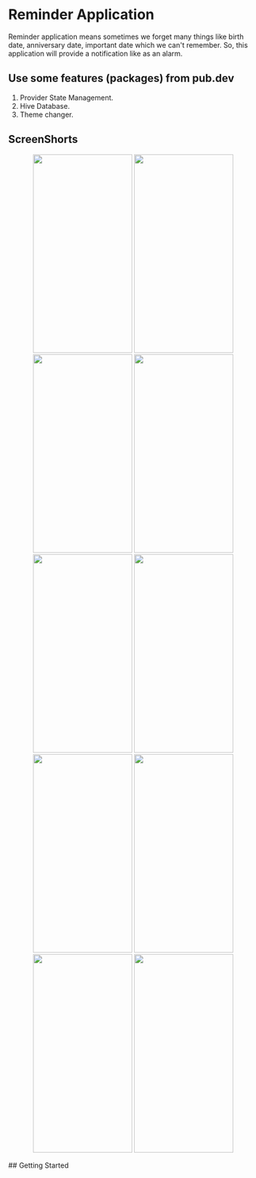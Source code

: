 # Reminder Application

Reminder application means sometimes we forget many things like birth date, anniversary date, important date which we can't remember. So, this application will provide a notification like as an alarm.

## Use some features (packages) from pub.dev

1. Provider State Management.
2. Hive Database.
3. Theme changer.

## ScreenShorts 
<p align= "center">
<img src = "https://github.com/RakibullHasanOvi/RemainderApp/assets/63429557/1505251f-daa6-469a-b510-8d40c1426f61.png" width = "200" height ="400"/>
<img src = "https://github.com/RakibullHasanOvi/RemainderApp/assets/63429557/fe1abfaf-dd0c-4bbb-aa87-03e57e5f9ecb.png" width = "200" height ="400"/>
<img src = "https://github.com/RakibullHasanOvi/RemainderApp/assets/63429557/ae5ff7bf-5545-45a4-9693-eb8dd74d83d1.png" width = "200" height ="400"/>
<img src = "https://github.com/RakibullHasanOvi/RemainderApp/assets/63429557/2728cb1b-7e5c-43c6-9888-d426d5b7f5ed.png" width = "200" height ="400"/>
<img src = "https://github.com/RakibullHasanOvi/RemainderApp/assets/63429557/78575f51-45ef-4bce-9f1e-a7dadc371fbb.png" width = "200" height ="400"/>
<img src = "https://github.com/RakibullHasanOvi/RemainderApp/assets/63429557/b04bb96e-e5dd-4aae-87e7-056138628865.png" width = "200" height ="400"/>
<img src = "https://github.com/RakibullHasanOvi/RemainderApp/assets/63429557/5024a954-808f-4062-b50a-b479b91fc281.png" width = "200" height ="400"/>
<img src = "https://github.com/RakibullHasanOvi/RemainderApp/assets/63429557/4a9ee59b-8c48-43ee-83a7-111755390707.png" width = "200" height ="400"/>
<img src = "https://github.com/RakibullHasanOvi/RemainderApp/assets/63429557/c46cd70b-0f15-4a0c-bc9e-4500ab9bc3ce.png" width = "200" height ="400"/>
<img src = "https://github.com/RakibullHasanOvi/RemainderApp/assets/63429557/5081d9a6-473f-4773-898c-dac95cda93a2.png" width = "200" height ="400"/>
</p>
## Getting Started
